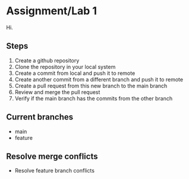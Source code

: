 # Assignment/Lab 1

Hi.

## Steps
1. Create a github repository
2. Clone the repository in your local system
3. Create a commit from local and push it to remote
4. Create another commit from a different branch and push it to remote
5. Create a pull request from this new branch to the main branch
6. Review and merge the pull request
7. Verify if the main branch has the commits from the other branch

## Current branches
- main
- feature

## Resolve merge conflicts
- Resolve feature branch conflicts
